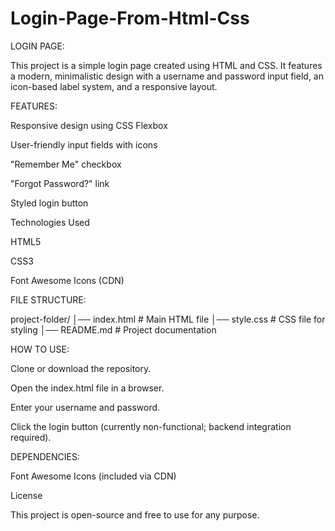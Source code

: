 # Login-Page-From-Html-Css
 LOGIN PAGE:

This project is a simple login page created using HTML and CSS. It features a modern, minimalistic design with a username and password input field, an icon-based label system, and a responsive layout.



 FEATURES:

Responsive design using CSS Flexbox

User-friendly input fields with icons

"Remember Me" checkbox

"Forgot Password?" link

Styled login button

Technologies Used

HTML5

CSS3

Font Awesome Icons (CDN)



 FILE STRUCTURE:

project-folder/
│── index.html    # Main HTML file
│── style.css     # CSS file for styling
│── README.md     # Project documentation

HOW TO USE:

Clone or download the repository.

Open the index.html file in a browser.

Enter your username and password.

Click the login button (currently non-functional; backend integration required).



 DEPENDENCIES:

Font Awesome Icons (included via CDN)





License

This project is open-source and free to use for any purpose.
